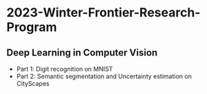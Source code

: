# 2023-Winter-Frontier-Research-Program
## Deep Learning in Computer Vision
 
- Part 1: Digit recognition on MNIST
- Part 2: Semantic segmentation and Uncertainty estimation on CityScapes